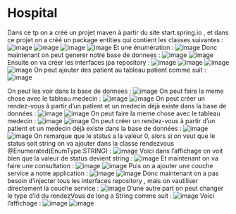
# Hospital
Dans ce tp on a créé un projet maven à partir du site start.spring.io , et dans ce projet on a créé un package entities qui contient les classes suivantes :
![image](https://github.com/baayaouiimane/TP2/assets/167249908/979705e6-4332-4f90-9d9e-896d94eeebab)
![image](https://github.com/baayaouiimane/TP2/assets/167249908/1e1c4778-c57b-4194-8aee-aaa2964259f0)
![image](https://github.com/baayaouiimane/TP2/assets/167249908/25c63102-4660-4606-975b-2fd80d2f08cc)
![image](https://github.com/baayaouiimane/TP2/assets/167249908/6191bb53-a396-4b09-92e5-fa8d7364913c)
Et une énumération :
![image](https://github.com/baayaouiimane/TP2/assets/167249908/6f302552-14d6-4595-9b6f-3d60c9917293)
Donc maintenant on peut generer notre base de donnees :
![image](https://github.com/baayaouiimane/TP2/assets/167249908/6a362b84-e629-42a1-8044-b1e7d3327760)
![image](https://github.com/baayaouiimane/TP2/assets/167249908/4ab4a01e-079f-4606-912d-ec91b856d555)
Ensuite on va créer les interfaces jpa repository :
![image](https://github.com/baayaouiimane/TP2/assets/167249908/3de4be7c-6215-41d1-99d8-73bedd8b86d4)
![image](https://github.com/baayaouiimane/TP2/assets/167249908/4f827e7c-bb65-4685-8314-e937528ee5cf)
![image](https://github.com/baayaouiimane/TP2/assets/167249908/d94d07b0-81cf-4203-9958-4088cf88ce4c)
![image](https://github.com/baayaouiimane/TP2/assets/167249908/4bef5363-afe5-4da6-a917-f9283b811e30)
On peut ajouter des patient au tableau patient comme suit :
![image](https://github.com/baayaouiimane/TP2/assets/167249908/28bb942b-4fe2-4b9e-ba53-04180a73d257)

On peut les voir dans la base de donnees :
![image](https://github.com/baayaouiimane/TP2/assets/167249908/d452e31c-9ecf-4076-8440-76350ce9d5f7)
On peut faire la meme chose avec le tableau medecin :
![image](https://github.com/baayaouiimane/TP2/assets/167249908/9c09a9dc-6b39-4e36-ad03-9c59fc41c4d1)
![image](https://github.com/baayaouiimane/TP2/assets/167249908/eb0ca541-2395-415f-ac74-fa2f3bc55030)
On peut créer un rendez-vous à partir d’un patient et un medecin déjà existe dans la base de données :
![image](https://github.com/baayaouiimane/TP2/assets/167249908/08f4f665-5175-4b86-b8ae-5a57269f3ac0)
![image](https://github.com/baayaouiimane/TP2/assets/167249908/e4b81542-02e0-4493-8618-71b0a884083d)
On peut faire la meme chose avec le tableau medecin :
![image](https://github.com/baayaouiimane/TP2/assets/167249908/5cdb18fe-135e-4cf9-bd7a-8a23d95dd67f)
![image](https://github.com/baayaouiimane/TP2/assets/167249908/2d65ad91-6389-4e97-a206-21d20f278a59)
On peut créer un rendez-vous à partir d’un patient et un medecin déjà existe dans la base de données :
![image](https://github.com/baayaouiimane/TP2/assets/167249908/88153348-4b17-4289-943b-b918f0f906b9)
![image](https://github.com/baayaouiimane/TP2/assets/167249908/1507747c-8761-4efc-9cec-e02c15b02344)
On remarque que le status a la valeur 0, alors si on veut que le status soit string on va ajouter dans la classe rendezvous 
@Enumerated(EnumType.STRING) :
![image](https://github.com/baayaouiimane/TP2/assets/167249908/62271d8d-58d8-4e3c-a094-253fe36f77f7)
Voici dans l’affichage on voit bien que la valeur de status devient string :
![image](https://github.com/baayaouiimane/TP2/assets/167249908/66092c2a-d88c-41ca-aa5b-a0a91d40ae25)
Et maintenant on va faire une consultation :
![image](https://github.com/baayaouiimane/TP2/assets/167249908/f69e47eb-f259-44a9-9d58-3ba8cf192f79)
![image](https://github.com/baayaouiimane/TP2/assets/167249908/0a027e1e-d17e-4963-80e6-002d5e46c0f8)
Puis on a ajouter une couche service a notre application :
![image](https://github.com/baayaouiimane/TP2/assets/167249908/d922c04f-6d62-4aac-ba4f-a4762ae8b9e6)
![image](https://github.com/baayaouiimane/TP2/assets/167249908/a1fc0564-d29c-4a7a-91b7-a6dd79873dcf)
Donc maintenant on a pas besoin d’injecter tous les interfaces repository , mais on vautiliser directement la couche service :
![image](https://github.com/baayaouiimane/TP2/assets/167249908/d3e361b2-61c4-4f0f-b78d-0dbf5efc40cc)
D’une autre part on peut changer le type d’id du rendezVous de long a String comme suit :
![image](https://github.com/baayaouiimane/TP2/assets/167249908/1ee528a9-933e-4a20-a53b-ac8483cddf2a)
Voici l’affichage :
![image](https://github.com/baayaouiimane/TP2/assets/167249908/9d30f1c9-7bb6-4384-97ea-f3c2d5cb1b0e)
![image](https://github.com/baayaouiimane/TP2/assets/167249908/42ee1719-ab4d-49cb-ab93-dd845d284502)
































